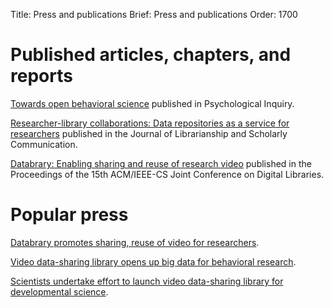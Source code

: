 Title: Press and publications
Brief: Press and publications
Order: 1700

# Published articles, chapters, and reports

[Towards open behavioral science](http://www.tandfonline.com/doi/abs/10.1080/1047840X.2012.705133#.UoUGM_mfhtE "Towards Open Behavioral Science") published in Psychological Inquiry.

[Researcher-library collaborations: Data repositories as a service for researchers](http://doi.org/10.7710/2162-3309.1238) published in the Journal of Librarianship and Scholarly Communication.

[Databrary: Enabling sharing and reuse of research video](http://dx.doi.org/10.1145/2756406.2756951) published in the Proceedings of the 15th ACM/IEEE-CS Joint Conference on Digital Libraries.


# Popular press

[Databrary promotes sharing, reuse of video for researchers](https://nihrecord.nih.gov/newsletters/2016/01_29_2016/story2.htm).

[Video data-sharing library opens up big data for behavioral research](http://gcn.com/articles/2013/07/22/databrary-video-sharing-library.aspx).

[Scientists undertake effort to launch video data-sharing library for developmental science](http://phys.org/news/2013-07-scientists-effort-video-data-sharing-library.html).